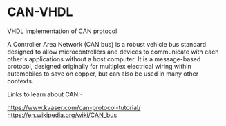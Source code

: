 # CAN-VHDL
VHDL implementation of CAN protocol

A Controller Area Network (CAN bus) is a robust vehicle bus standard designed to allow microcontrollers and devices to communicate with each other's applications without a host computer. It is a message-based protocol, designed originally for multiplex electrical wiring within automobiles to save on copper, but can also be used in many other contexts.

Links to learn about CAN:-

 https://www.kvaser.com/can-protocol-tutorial/
 https://en.wikipedia.org/wiki/CAN_bus
 

